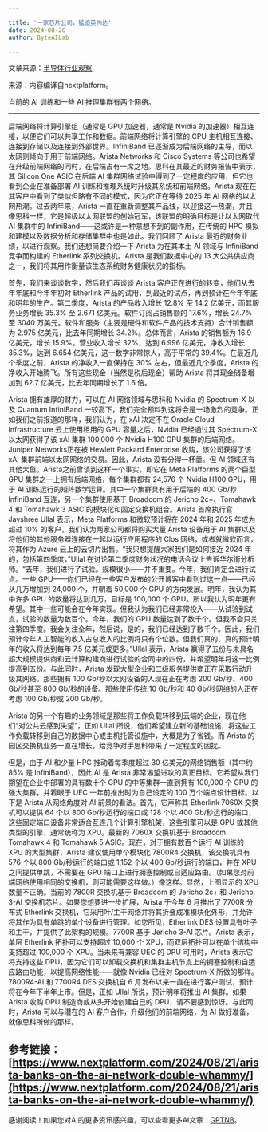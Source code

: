 ```yaml
---

title: '一家芯片公司，猛追英伟达'
date: 2024-08-26
author: ByteAILab

---
```


文章来源：[半导体行业观察](https://mp.weixin.qq.com/s/gd7PPipYTOQhbUbpu0eKjg)

来源：内容编译自nextplatform。

当前的 AI 训练和一些 AI 推理集群有两个网络。

---
后端网络将计算引擎组（通常是 GPU 加速器，通常是 Nvidia 的加速器）相互连接，以便它们可以共享工作和数据。前端网络将计算引擎的 CPU 主机相互连接、连接到存储以及连接到外部世界。InfiniBand 已逐渐成为后端网络的主导，而以太网则倾向于用于前端网络。Arista Networks 和 Cisco Systems 等公司也希望在升级前端网络的同时，在后端占有一席之地。思科在其最近的财务报告中表示，其 Silicon One ASIC 在后端 AI 集群网络试验中得到了一定程度的应用，但它也看到企业在准备部署 AI 训练和推理系统时升级其系统和前端网络。Arista 现在在其客户中看到了类似但略有不同的模式，因为它正在等待 2025 年 AI 网络的以太网热潮。过去两年来，Arista 一直在重新调整其产品线，以迎接这一热潮，并且像思科一样，它是超级以太网联盟的创始冠军，该联盟的明确目标是让以太网取代 AI 集群中的 InfiniBand——这或许是一种意想不到的副作用，在传统的 HPC 模拟和建模以及数据分析和存储集群中也是如此。我们回顾了 Arista 最近的财务业绩，以进行观察。我们还想简要介绍一下 Arista 为在其本土 AI 领域与 InfiniBand 竞争而构建的 Etherlink 系列交换机。Arista 是我们数据中心的 13 大公共供应商之一，我们将其用作衡量该生态系统财务健康状况的指标。

首先，我们来谈谈数字，然后我们再谈谈 Arista 客户正在进行的转变，他们从去年年底和今年年初对 Etherlink 产品的试用，到最近的试点，再到预计在今年年底和明年的生产。第二季度，Arista 的产品收入增长 12.8% 至 14.2 亿美元，而其服务业务增长 35.3% 至 2.671 亿美元。软件订阅占销售额的 17.6%，增长 24.7% 至 3040 万美元。软件和服务（主要是硬件和软件产品的技术支持）合计销售额为 2.975 亿美元，比去年同期增长 34.2%。总体而言，Arista 的销售额为 16.9 亿美元，增长 15.9%。营业收入增长 32%，达到 6.996 亿美元，净收入增长 35.3%，达到 6.654 亿美元，这一数字非常惊人，高于平常的 39.4%。在最近几个季度之前，Arista 的净收入一直保持在 30% 左右，但最近几个季度，Arista 的净收入开始腾飞。所有这些现金（当然是税后现金）帮助 Arista 将其现金储备增加到 62.7 亿美元，比去年同期增长了 1.6 倍。

Arista 拥有雄厚的财力，可以在 AI 网络领域与思科和 Nvidia 的 Spectrum-X 以及 Quantum InfiniBand 一较高下，我们完全预料到这将会是一场激烈的竞争。正如我们之前报道的那样，我们认为，在 xAI 决定不在 Oracle Cloud Infrastructure 云上使用租用的 GPU 容量之后，Nvidia 已经通过其 Spectrum-X 以太网获得了该 xAI 集群 100,000 个 Nvidia H100 GPU 集群的后端网络。Juniper Networks正在被 Hewlett Packard Enterprise 收购，该公司获得了该 xAI 集群前端以太网网络的交易。因此，Arista 没有分得一杯羹。但 AI 领域还有其他大鱼。Arista之前曾谈到这样一个事实，即它在 Meta Platforms 的两个巨型 GPU 集群之一上拥有后端网络，每个集群都有 24,576 个 Nvidia H100 GPU，用于 AI 训练运行的矩阵数学运算。其中一个集群具有用于后端的 400 Gb/秒 InfiniBand 互连，另一个集群使用基于 Broadcom 的 Jericho 2c+、Tomahawk 4 和 Tomahawk 3 ASIC 的模块化和固定交换机组合。Arista 首席执行官 Jayshree Ullal 表示，Meta Platforms 和微软预计将在 2024 年和 2025 年成为超过 10% 的客户，我们认为两家公司都将购买大量 Arista 设备用于 AI 集群以及将他们的其他服务器连接在一起以运行应用程序的 Clos 网络，或者就微软而言，将其作为 Azure 云上的云切片出售。“我只想提醒大家我们是如何接近 2024 年的，包括第四季度，”Ullal 在讨论第二季度财务状况的电话会议上告诉华尔街分析师。“去年，我们进行了试验。规模很小——并不重要。今年，我们肯定会进行试点。一些 GPU——你们已经在一些客户发布的公开博客中看到过这一点——已经从几万增加到 24,000 个，并朝着 50,000 个 GPU 的方向发展。明年，我认为其中许多 GPU 的数量将达到几万，目标是 100,000 个 GPU。所以我认为明年更有希望。其中一些可能会在今年实现。但我认为我们已经非常投入——从试验到试点，试验的数量为数百个。今年，我们的 GPU 数量达到了数千个。但我不会只关注第四季度。我会关注全年，然后说，是的，我们已经达到了数千个。因此，我们预计今年人工智能的收入占总收入的比例将只有个位数。但我们真的、真的预计明年的收入将达到每年 7.5 亿美元或更多。”Ullal 表示，Arista 赢得了五份与未具名超大规模提供商和云计算构建商进行试验的合同中的四份，并希望明年将这一比例提高到五份。与此同时，Arista 发现大型企业和二级服务提供商正在采取行动升级其网络。那些拥有 100 Gb/秒以太网设备的人现在正在考虑 200 Gb/秒、400 Gb/秒甚至 800 Gb/秒的设备。那些使用传统 10 Gb/秒和 40 Gb/秒网络的人正在考虑 100 Gb/秒或 200 Gb/秒。

Arista 的另一个有趣的业务领域是那些将工作负载转移到云端的企业，现在他们“对公共云感到失望”，正如 Ullal 所说，他们希望建立新的基础设施，将这些工作负载转移到自己的数据中心或主机托管设施中，大概是为了省钱。而 Arista 的园区交换机业务一直在增长，给竞争对手思科带来了一定程度的困扰。

但是，由于 AI 和少量 HPC 推动着每季度超过 30 亿美元的网络销售额（其中约 85% 是 InfiniBand），因此 AI 是 Arista 非常渴望进攻的真正目标。它希望从我们期望在企业中部署的具有数十个 GPU 的中等集群一直到拥有 100,000 个 GPU 的强大集群，并着眼于 UEC 一年前推出时为自己设定的 100 万个端点设计目标。以下是 Arista 从网络角度对 AI 前景的看法。首先，它声称其 Etherlink 7060X 交换机可以提供 64 个以 800 Gb/秒运行的端口或 128 个以 400 Gb/秒运行的端口，这些固定端口设备非常适合互连几个计算引擎机架，这些引擎可以是 GPU 或其他类型的引擎，通常统称为 XPU。最新的 7060X 交换机基于 Broadcom Tomahawk 4 和 Tomahawk 5 ASIC。现在，对于拥有数百个运行 AI 训练的 XPU 的大型集群，Arista 建议使用单个模块化 7800R4 交换机，该交换机具有 576 个以 800 Gb/秒运行的端口或 1,152 个以 400 Gb/秒运行的端口，并在 XPU 之间提供单跳，不需要在 GPU 端口上进行拥塞控制或自适应路由。（如果您对前端网络使用相同的交换机，则可能需要这样做。）像这样。显然，上图显示的 XPU 数量不正确。当前的 7800R 交换机基于 Broadcom 的 Jericho 2c+ 和 Jericho 3-AI 交换机芯片。如果您想要进一步扩展，Arista 于今年 6 月推出了 7700R 分布式 Etherlink 交换机，它采用叶/主干网络并将其折叠成准模块化外形，并允许将其作为具有单跳的单个设备进行管理。如您所见，Etherlink DES 设置具有叶子和主干，并提供了此架构的规模。7700R 基于 Jericho 3-AI 芯片。Arista 表示，单层 Etherlink 拓扑可以支持超过 10,000 个 XPU，而双层拓扑可以在单个结构中支持超过 100,000 个 XPU。当未来有兼容 UEC 的 DPU 可用时，Arista 表示它将支持这些 DPU，因为它们可以卸载交换机和集群主机节点上的拥塞控制和自适应路由功能，以提高网络性能——就像 Nvidia 已经对 Spectrum-X 所做的那样。7800R4-AI 和 7700R4 DES 交换机自 6 月发布以来一直在进行客户测试，预计将在今年下半年上市。但是，正如 Ullal 所说，预计明年将推出 AI 集群。如果 Arista 收购 DPU 制造商或从头开始创建自己的 DPU，请不要感到惊讶。与此同时，Arista 可以与潜在的 AI 客户合作，升级他们的前端网络，为 AI 做好准备，就像思科所做的那样。

参考链接：[https://www.nextplatform.com/2024/08/21/arista-banks-on-the-ai-network-double-whammy/](https://www.nextplatform.com/2024/08/21/arista-banks-on-the-ai-network-double-whammy/)
---
感谢阅读！如果您对AI的更多资讯感兴趣，可以查看更多AI文章：[GPTNB](https://gptnb.com)。